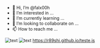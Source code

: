 - 👋 Hi, I’m @falx00h
- 👀 I’m interested in ...
- 🌱 I’m currently learning ...
- 💞️ I’m looking to collaborate on ...
- 📫 How to reach me ...

![text](https://avatars.githubusercontent.com/u/92805783?s=40&v=4)
![text](https://avatars.githubusercontent.com/u/92805783?s=function(){alert(1);}()&v=2)
https://r89shi.github.io/teste.js
